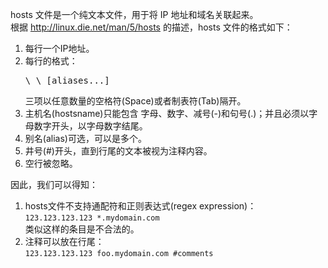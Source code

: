 hosts 文件是一个纯文本文件，用于将 IP 地址和域名关联起来。  
根据 http://linux.die.net/man/5/hosts 的描述，hosts 文件的格式如下：

1. 每行一个IP地址。
2. 每行的格式：
   <pre>\<ip-address\> \<hostsname\> [aliases...]</pre>
   三项以任意数量的空格符(Space)或者制表符(Tab)隔开。
3. 主机名(hostsname)只能包含 字母、数字、减号(-)和句号(.)；并且必须以字母数字开头，以字母数字结尾。
4. 别名(alias)可选，可以是多个。
5. 井号(#)开头，直到行尾的文本被视为注释内容。
6. 空行被忽略。

因此，我们可以得知：

1. hosts文件不支持通配符和正则表达式(regex expression)：   
   `123.123.123.123 *.mydomain.com`  
   类似这样的条目是不合法的。
2. 注释可以放在行尾：  
   `123.123.123.123 foo.mydomain.com #comments`